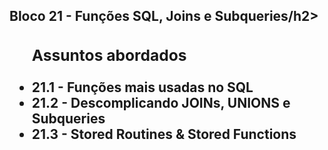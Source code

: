 <h2>Bloco 21 - Funções SQL, Joins e Subqueries/h2>

<ul>
  <h3>Assuntos abordados</h3>
  <li>21.1 - Funções mais usadas no SQL</li>
  <li>21.2 - Descomplicando JOINs, UNIONS e Subqueries</li>
  <li>21.3 - Stored Routines & Stored Functions</li>
</ul>




